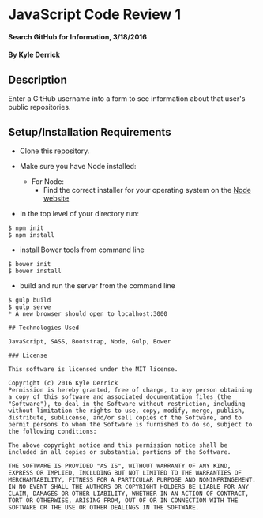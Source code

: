 # JavaScript Code Review 1

#### Search GitHub for Information, 3/18/2016

#### By Kyle Derrick

## Description

Enter a GitHub username into a form to see information about that user's public repositories.

## Setup/Installation Requirements

* Clone this repository.
* Make sure you have Node installed:
    * For Node:
        * Find the correct installer for your operating system on the [Node website](https://nodejs.org/en/download/)



* In the top level of your directory run:
```
$ npm init
$ npm install
```
* install Bower tools from command line
```
$ bower init
$ bower install
```
* build and run the server from the command line
```
$ gulp build
$ gulp serve
* A new browser should open to localhost:3000

## Technologies Used

JavaScript, SASS, Bootstrap, Node, Gulp, Bower

### License

This software is licensed under the MIT license.

Copyright (c) 2016 Kyle Derrick
Permission is hereby granted, free of charge, to any person obtaining a copy of this software and associated documentation files (the "Software"), to deal in the Software without restriction, including without limitation the rights to use, copy, modify, merge, publish, distribute, sublicense, and/or sell copies of the Software, and to permit persons to whom the Software is furnished to do so, subject to the following conditions:

The above copyright notice and this permission notice shall be included in all copies or substantial portions of the Software.

THE SOFTWARE IS PROVIDED "AS IS", WITHOUT WARRANTY OF ANY KIND, EXPRESS OR IMPLIED, INCLUDING BUT NOT LIMITED TO THE WARRANTIES OF MERCHANTABILITY, FITNESS FOR A PARTICULAR PURPOSE AND NONINFRINGEMENT. IN NO EVENT SHALL THE AUTHORS OR COPYRIGHT HOLDERS BE LIABLE FOR ANY CLAIM, DAMAGES OR OTHER LIABILITY, WHETHER IN AN ACTION OF CONTRACT, TORT OR OTHERWISE, ARISING FROM, OUT OF OR IN CONNECTION WITH THE SOFTWARE OR THE USE OR OTHER DEALINGS IN THE SOFTWARE.
